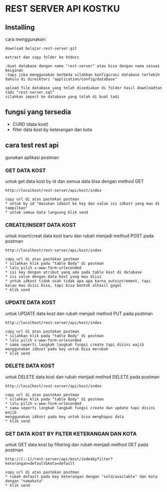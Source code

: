 # REST SERVER API KOSTKU

## Installing
cara menggunakan:

```
download belajar-rest-server.git
```
```
extract dan copy folder ke htdocs
```
```
-buat database dengan nama "rest-server" atau bisa dengan nama sesuai keiginan
-tapi jika menggunakan berbeda silahkan konfigurasi database terlebih 
dahulu di direcktori "application/config/database"
```
```
upload file database yang telah disediakan di folder hasil downloadtan tadi "rest-server.sql" 
silahkan import ke database yang telah di buat tadi
```

## fungsi yang tersedia
* CURD (data kost)
* filter data kost by keterangan dan kota

## cara test rest api
gunakan aplikasi postman
### GET DATA KOST
untuk get data kost by id dan semua data bisa dengan method GET

```
http://localhost/rest-server/api/kost/index

copy url di atas pastekan postman
* untuk by id "masukan idkost ke key dan value isi idkost yang mau di tampilkan"
* untuk semua data langsung klik send
```

### CREATE/INSERT DATA KOST
untuk insert/creat data kost baru dan rubah menjadi method POST pada postman

```
http://localhost/rest-server/api/kost/index

copy url di atas pastekan postman
* silahkan klik pada "table Body" di postman
* lalu pilih x-www-form-urleconded
* isi key dengan atribut yang ada pada table kost di database
* isi value dengan data kost yang mau diisi
* untuk idkost tidak usah tidak apa apa karna autoincrement, tapi kalau mau diisi bisa, tapi bisa bentok alhasil gagal
* klik send
```
### UPDATE DATA KOST
untuk UPDATE data kost dan rubah menjadi method PUT pada postman
```
http://localhost/rest-server/api/kost/index

copy url di atas pastekan postman
* silahkan klik pada "table Body" di postman
* lalu pilih x-www-form-urleconded
* sama seperti langkah langkah fungsi create tapi disini wajib 
menggunakan idkost pada key untuk bisa merubah
* klik send
```
### DELETE DATA KOST
untuk DELETE data kost dan rubah menjadi method DELETE pada postman
```
http://localhost/rest-server/api/kost/index

copy url di atas pastekan postman
* silahkan klik pada "table Body" di postman
* lalu pilih x-www-form-urleconded
* sama seperti langkah langkah fungsi create dan update tapi disini wajib 
menggunakan idkost pada key untuk bisa menghapus data
* klik send
```
### GET DATA KOST BY FILTER KETERANGAN DAN KOTA
untuk GET data kost by filtering dan rubah menjadi method GET pada postman
```
http://[::1]/rest-server/api/kost/indexbyfilter?keterangan=default&kota=default

copy url di atas pastekan postman
* rubah default pada key keterangan dengan "sold/available" dan kota dengan "namakota"
* klik send
```
